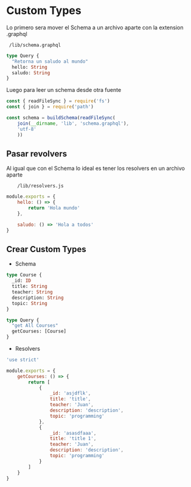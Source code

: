 # Custom Types

Lo primero sera mover el Schema a un archivo aparte con la 
extension .graphql

     /lib/schema.graphql

```graphql
type Query {
  "Retorna un saludo al mundo"
  hello: String
  saludo: String
}
```

Luego para leer un schema desde otra fuente 

```js
const { readFileSync } = require('fs')
const { join } = require('path')

const schema = buildSchema(readFileSync(
    join(__dirname, 'lib', 'schema.graphql'),
    'utf-8'
    ))
```

## Pasar revolvers

Al igual que con el Schema lo ideal es tener los resolvers
en un archivo aparte

        /lib/resolvers.js

```js
module.exports = {
    hello: () => {
        return 'Hola mundo'
    },

    saludo: () => 'Hola a todos'
}
```


## Crear Custom Types

- Schema

```graphql
type Course {
  _id: ID
  title: String
  teacher: String
  description: String
  topic: String
}

type Query {
  "get All Courses"
  getCourses: [Course]
}
```

- Resolvers

```js
'use strict'

module.exports = {
    getCourses: () => {
        return [
            { 
                _id: 'asjdflk',
                title: 'title',
                teacher: 'Juan',
                description: 'description',
                topic: 'programming'
            },
            { 
                _id: 'asasdfaaa',
                title: 'title 1',
                teacher: 'Juan',
                description: 'description',
                topic: 'programming'
            }
        ]
    }
}
```